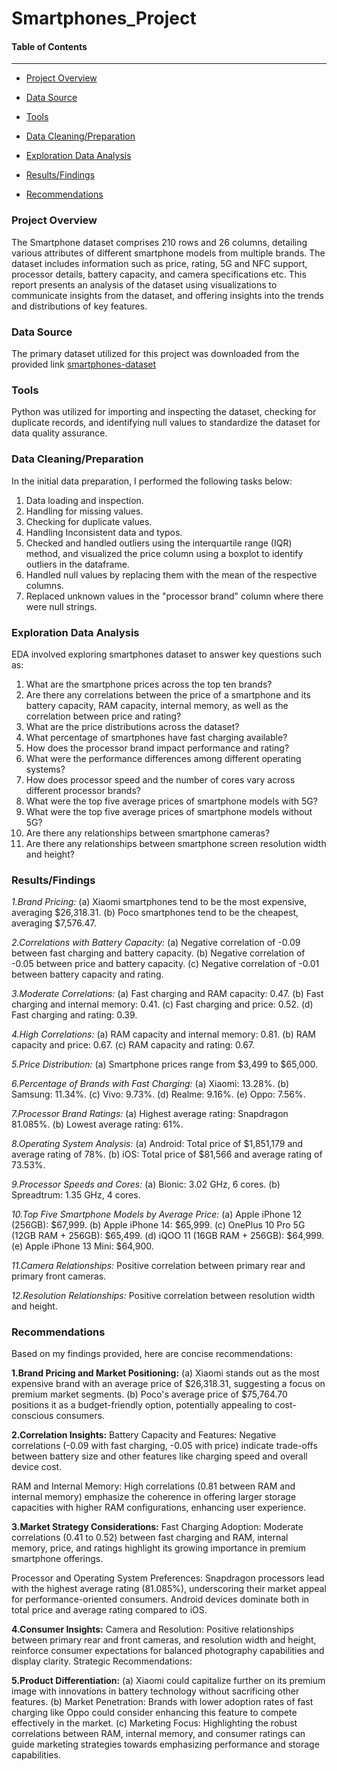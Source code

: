 # Smartphones_Project

#### Table of Contents

---------------------


-  [Project Overview](#Project_Overview)
  

-  [Data Source](#Data_Source)
  

-  [Tools](#Tools)


-  [Data Cleaning/Preparation](#Data_Cleaning/Preparation)
  

-  [Exploration Data Analysis](#Exploration_Data_Analysis)


- [Results/Findings](#Results/Findings)


- [Recommendations](#Recommendations)
  


  





### Project Overview

The Smartphone dataset comprises 210 rows and 26 columns, detailing various attributes of different smartphone models from multiple brands. The dataset includes information such as price, rating, 5G and NFC support, processor details, battery capacity, and camera specifications etc. This report presents an analysis of the dataset using visualizations to communicate insights from the dataset, and offering insights into the trends and distributions of key features.






### Data Source
The primary dataset utilized for this project was downloaded from the provided link [smartphones-dataset ](https://www.kaggle.com/datasets/informrohit1/smartphones-dataset)


### Tools
Python was utilized for importing and inspecting the dataset, checking for duplicate records, and identifying null values to standardize the dataset for data quality assurance.


### Data Cleaning/Preparation
In the initial data preparation, I performed the following tasks below:

1. Data loading and inspection.
2. Handling for missing values.
3. Checking for duplicate values.
4. Handling Inconsistent data and typos.
5. Checked and handled outliers using the interquartile range (IQR) method, and visualized the price column using a boxplot to identify outliers in the dataframe.
6. Handled null values by replacing them with the mean of the respective columns.
7. Replaced unknown values in the "processor brand" column where there were null strings.




### Exploration Data Analysis
EDA involved exploring   smartphones dataset to answer key questions such as:

1.	What are the smartphone prices across the top ten brands?
2.	Are there any correlations between the price of a smartphone and its battery capacity, RAM capacity, internal memory, as well as the correlation between price and rating?
3.	What are the price distributions across the dataset?
4.	What percentage of smartphones have fast charging available?
5.	How does the processor brand impact performance and rating?
6.	What were the performance differences among different operating systems?
7.	How does processor speed and the number of cores vary across different processor brands?
8.	What were the top five average prices of smartphone models with 5G?
9.	What were the top five average prices of smartphone models without 5G?
10.	Are there any relationships between smartphone cameras?
11.	Are there any relationships between smartphone screen resolution width and height?



### Results/Findings


*1.Brand Pricing:*
(a) Xiaomi smartphones tend to be the most expensive, averaging $26,318.31.
(b) Poco smartphones tend to be the cheapest, averaging $7,576.47.

*2.Correlations with Battery Capacity:*
(a) Negative correlation of -0.09 between fast charging and battery capacity.
(b) Negative correlation of -0.05 between price and battery capacity.
(c) Negative correlation of -0.01 between battery capacity and rating.

*3.Moderate Correlations:*
(a) Fast charging and RAM capacity: 0.47.
(b) Fast charging and internal memory: 0.41.
(c) Fast charging and price: 0.52.
(d) Fast charging and rating: 0.39.

*4.High Correlations:*
(a) RAM capacity and internal memory: 0.81.
(b) RAM capacity and price: 0.67.
(c) RAM capacity and rating: 0.67.

*5.Price Distribution:*
(a) Smartphone prices range from $3,499 to $65,000.

*6.Percentage of Brands with Fast Charging:*
(a) Xiaomi: 13.28%.
(b) Samsung: 11.34%.
(c) Vivo: 9.73%.
(d) Realme: 9.16%.
(e) Oppo: 7.56%.

*7.Processor Brand Ratings:*
(a) Highest average rating: Snapdragon 81.085%.
(b) Lowest average rating: 61%.

*8.Operating System Analysis:*
(a) Android: Total price of $1,851,179 and average rating of 78%.
(b) iOS: Total price of $81,566 and average rating of 73.53%.

*9.Processor Speeds and Cores:*
(a) Bionic: 3.02 GHz, 6 cores.
(b) Spreadtrum: 1.35 GHz, 4 cores.

*10.Top Five Smartphone Models by Average Price:*
(a) Apple iPhone 12 (256GB): $67,999.
(b) Apple iPhone 14: $65,999.
(c) OnePlus 10 Pro 5G (12GB RAM + 256GB): $65,499.
(d) iQOO 11 (16GB RAM + 256GB): $64,999.
(e) Apple iPhone 13 Mini: $64,900.

*11.Camera Relationships:*
Positive correlation between primary rear and primary front cameras.

*12.Resolution Relationships:*
Positive correlation between resolution width and height.


### Recommendations

Based on my findings provided, here are concise recommendations:

**1.Brand Pricing and Market Positioning:**
(a) Xiaomi stands out as the most expensive brand with an average price of $26,318.31, suggesting a focus on premium market segments.
(b) Poco's average price of $75,764.70 positions it as a budget-friendly option, potentially appealing to cost-conscious consumers.

**2.Correlation Insights:**
Battery Capacity and Features: Negative correlations (-0.09 with fast charging, -0.05 with price) indicate trade-offs between battery size and other features like charging speed and overall device cost.

RAM and Internal Memory: High correlations (0.81 between RAM and internal memory) emphasize the coherence in offering larger storage capacities with higher RAM configurations, enhancing user experience.

**3.Market Strategy Considerations:**
Fast Charging Adoption: Moderate correlations (0.41 to 0.52) between fast charging and RAM, internal memory, price, and ratings highlight its growing importance in premium smartphone offerings.

Processor and Operating System Preferences: Snapdragon processors lead with the highest average rating (81.085%), underscoring their market appeal for performance-oriented consumers. Android devices dominate both in total price and average rating compared to iOS.

**4.Consumer Insights:**
Camera and Resolution: Positive relationships between primary rear and front cameras, and resolution width and height, reinforce consumer expectations for balanced photography capabilities and display clarity.
Strategic Recommendations:

**5.Product Differentiation:**
(a) Xiaomi could capitalize further on its premium image with innovations in battery technology without sacrificing other features.
(b) Market Penetration: Brands with lower adoption rates of fast charging like Oppo could consider enhancing this feature to compete effectively in the market.
(c) Marketing Focus: Highlighting the robust correlations between RAM, internal memory, and consumer ratings can guide marketing strategies towards emphasizing performance 
    and storage capabilities.







